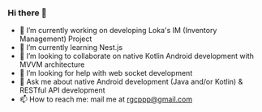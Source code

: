 ### Hi there 👋

- 🔭 I’m currently working on developing Loka's IM (Inventory Management) Project
- 🌱 I’m currently learning Nest.js
- 👯 I’m looking to collaborate on native Kotlin Android development with MVVM architecture
- 🤔 I’m looking for help with web socket development
- 💬 Ask me about native Android development (Java and/or Kotlin) & RESTful API development
- 📫 How to reach me: mail me at rgcppp@gmail.com
